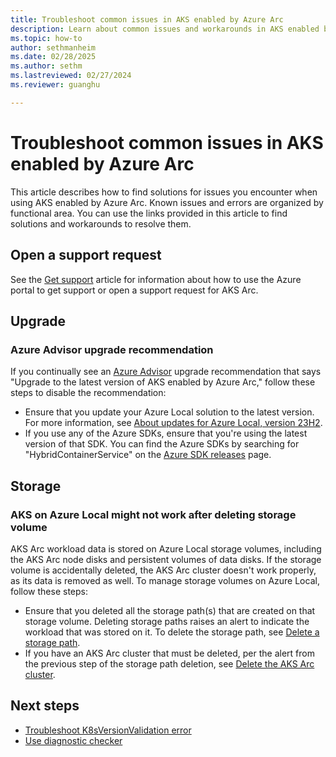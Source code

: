 ```yaml
---
title: Troubleshoot common issues in AKS enabled by Azure Arc
description: Learn about common issues and workarounds in AKS enabled by Arc.
ms.topic: how-to
author: sethmanheim
ms.date: 02/28/2025
ms.author: sethm 
ms.lastreviewed: 02/27/2024
ms.reviewer: guanghu

---
```


# Troubleshoot common issues in AKS enabled by Azure Arc

This article describes how to find solutions for issues you encounter when using AKS enabled by Azure Arc. Known issues and errors are organized by functional area. You can use the links provided in this article to find solutions and workarounds to resolve them.

## Open a support request

See the [Get support](/azure/aks/hybrid/help-support?tabs=aksee) article for information about how to use the Azure portal to get support or open a support request for AKS Arc.

## Upgrade

### Azure Advisor upgrade recommendation

If you continually see an [Azure Advisor](/azure/advisor/) upgrade recommendation that says "Upgrade to the latest version of AKS enabled by Azure Arc," follow these steps to disable the recommendation:

- Ensure that you update your Azure Local solution to the latest version. For more information, see [About updates for Azure Local, version 23H2](/azure-stack/hci/update/about-updates-23h2).
- If you use any of the Azure SDKs, ensure that you're using the latest version of that SDK. You can find the Azure SDKs by searching for "HybridContainerService" on the [Azure SDK releases](https://azure.github.io/azure-sdk/) page.

## Storage

### AKS on Azure Local might not work after deleting storage volume

AKS Arc workload data is stored on Azure Local storage volumes, including the AKS Arc node disks and persistent volumes of data disks. If the storage volume is accidentally deleted, the AKS Arc cluster doesn't work properly, as its data is removed as well. To manage storage volumes on Azure Local, follow these steps:

- Ensure that you deleted all the storage path(s) that are created on that storage volume. Deleting storage paths raises an alert to indicate the workload that was stored on it. To delete the storage path, see [Delete a storage path](/azure/azure-local/manage/create-storage-path?view=azloc-24112&preserve-view=true&tabs=azurecli#delete-a-storage-path).
- If you have an AKS Arc cluster that must be deleted, per the alert from the previous step of the storage path deletion, see [Delete the AKS Arc cluster](aks-create-clusters-cli.md#delete-the-cluster).

## Next steps

- [Troubleshoot K8sVersionValidation error](cluster-k8s-version.md)
- [Use diagnostic checker](aks-arc-diagnostic-checker.md)
